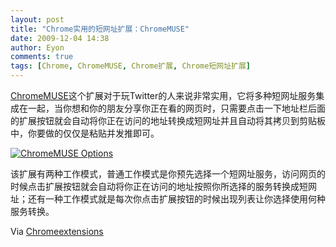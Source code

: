 ```yaml
---
layout: post
title: "Chrome实用的短网址扩展：ChromeMUSE"
date: 2009-12-04 14:38
author: Eyon
comments: true
tags: [Chrome, ChromeMUSE, Chrome扩展, Chrome短网址扩展]
---
```

[ChromeMUSE](http://www.chromeextensions.org/utilities/chromemuse-multi-url-shortener-expander/)这个扩展对于玩Twitter的人来说非常实用，它将多种短网址服务集成在一起，当你想和你的朋友分享你正在看的网页时，只需要点击一下地址栏后面的扩展按钮就会自动将你正在访问的地址转换成短网址并且自动将其拷贝到剪贴板中，你要做的仅仅是粘贴并发推即可。

<a href="http://img.chromi.org/2009/12/ChromeMUSE-Options.jpg">![ChromeMUSE Options](http://img.chromi.org/2009/12/ChromeMUSE-Options.jpg "ChromeMUSE Options")</a>

该扩展有两种工作模式，普通工作模式是你预先选择一个短网址服务，访问网页的时候点击扩展按钮就会自动将你正在访问的地址按照你所选择的服务转换成短网址；还有一种工作模式就是每次你点击扩展按钮的时候出现列表让你选择使用何种服务转换。

Via [Chromeextensions](http://www.chromeextensions.org/utilities/chromemuse-multi-url-shortener-expander/)
